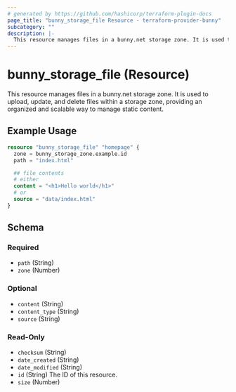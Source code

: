 ```yaml
---
# generated by https://github.com/hashicorp/terraform-plugin-docs
page_title: "bunny_storage_file Resource - terraform-provider-bunny"
subcategory: ""
description: |-
  This resource manages files in a bunny.net storage zone. It is used to upload, update, and delete files within a storage zone, providing an organized and scalable way to manage static content.
---
```


# bunny_storage_file (Resource)

This resource manages files in a bunny.net storage zone. It is used to upload, update, and delete files within a storage zone, providing an organized and scalable way to manage static content.

## Example Usage

```terraform
resource "bunny_storage_file" "homepage" {
  zone = bunny_storage_zone.example.id
  path = "index.html"

  ## file contents
  # either
  content = "<h1>Hello world</h1>"
  # or
  source = "data/index.html"
}
```

<!-- schema generated by tfplugindocs -->
## Schema

### Required

- `path` (String)
- `zone` (Number)

### Optional

- `content` (String)
- `content_type` (String)
- `source` (String)

### Read-Only

- `checksum` (String)
- `date_created` (String)
- `date_modified` (String)
- `id` (String) The ID of this resource.
- `size` (Number)
